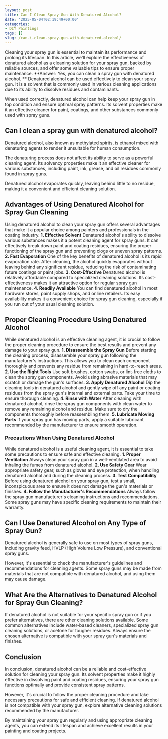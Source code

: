 ```yaml
---
layout: post
title: Can I Clean Spray Gun With Denatured Alcohol?
date: '2025-05-04T02:19:49+00:00'
categories:
- DIY Paintings
tags: []
slug: /can-i-clean-spray-gun-with-denatured-alcohol/
---
```


Cleaning your spray gun is essential to maintain its performance and prolong its lifespan. In this article, we'll explore the effectiveness of denatured alcohol as a cleaning solution for your spray gun, backed by reliable sources, and offer some valuable tips to ensure proper maintenance.
**Answer: Yes, you can clean a spray gun with denatured alcohol. **
Denatured alcohol can be used effectively to clean your spray gun. It is a solvent that is commonly used in various cleaning applications due to its ability to dissolve residues and contaminants.

When used correctly, denatured alcohol can help keep your spray gun in top condition and ensure optimal spray patterns. Its solvent properties make it an effective cleaner for paint, coatings, and other substances commonly used with spray guns.
## Can I clean a spray gun with denatured alcohol?
Denatured alcohol, also known as methylated spirits, is ethanol mixed with denaturing agents to render it unsuitable for human consumption.

The denaturing process does not affect its ability to serve as a powerful cleaning agent. Its solvency properties make it an effective cleaner for various substances, including paint, ink, grease, and oil residues commonly found in spray guns.

Denatured alcohol evaporates quickly, leaving behind little to no residue, making it a convenient and efficient cleaning solution.
## **Advantages of Using Denatured Alcohol for Spray Gun Cleaning**
Using denatured alcohol to clean your spray gun offers several advantages that make it a popular choice among painters and professionals in the coating industry.
**1. Effective Solvent**
Denatured alcohol's ability to dissolve various substances makes it a potent cleaning agent for spray guns. It can effectively break down paint and coating residues, ensuring the proper functioning of the spray gun and preventing clogs or uneven spray patterns.
**2. Fast Evaporation**
One of the key benefits of denatured alcohol is its rapid evaporation rate. After cleaning, the alcohol quickly evaporates without leaving behind any significant residue, reducing the risk of contaminating future coatings or paint jobs.
**3. Cost-Effective**
Denatured alcohol is relatively affordable compared to specialized cleaning solutions. Its cost-effectiveness makes it an attractive option for regular spray gun maintenance.
**4. Readily Available**
You can find denatured alcohol in most hardware stores, paint supply shops, and online retailers. Its easy availability makes it a convenient choice for spray gun cleaning, especially if you run out of your usual cleaning solution.
## **Proper Cleaning Procedure Using Denatured Alcohol**
While denatured alcohol is an effective cleaning agent, it is crucial to follow the proper cleaning procedure to ensure the best results and prevent any damage to your spray gun.
**1. Disassemble the Spray Gun**
Before starting the cleaning process, disassemble your spray gun following the manufacturer's instructions. This allows you to clean each component thoroughly and prevents any residue from remaining in hard-to-reach areas.
**2. Use the Right Tools**
Use soft brushes, cotton swabs, or lint-free cloths to clean the spray gun components. Avoid using abrasive materials that may scratch or damage the gun's surfaces.
**3. Apply Denatured Alcohol**
Dip the cleaning tools in denatured alcohol and gently wipe off any paint or coating residues from the spray gun's internal and external parts. Take your time to ensure thorough cleaning.
**4. Rinse with Water**
After cleaning with denatured alcohol, rinse the spray gun components with clean water to remove any remaining alcohol and residue. Make sure to dry the components thoroughly before reassembling them.
**5. Lubricate Moving Parts**
If your spray gun has moving parts, apply a suitable lubricant recommended by the manufacturer to ensure smooth operation.
### **Precautions When Using Denatured Alcohol**
While denatured alcohol is a useful cleaning agent, it is essential to take some precautions to ensure safe and effective cleaning.
**1. Proper Ventilation**
Always clean your spray gun in a well-ventilated area to avoid inhaling the fumes from denatured alcohol.
**2. Use Safety Gear**
Wear appropriate safety gear, such as gloves and eye protection, when handling denatured alcohol and during the cleaning process.
**3. Test Compatibility**
Before using denatured alcohol on your spray gun, test a small, inconspicuous area to ensure it does not damage the gun's materials or finishes.
**4. Follow the Manufacturer's Recommendations**
Always follow the spray gun manufacturer's cleaning instructions and recommendations. Some spray guns may have specific cleaning requirements to maintain their warranty.
## **Can I Use Denatured Alcohol on Any Type of Spray Gun?**
Denatured alcohol is generally safe to use on most types of spray guns, including gravity feed, HVLP (High Volume Low Pressure), and conventional spray guns.

However, it's essential to check the manufacturer's guidelines and recommendations for cleaning agents. Some spray guns may be made from materials that are not compatible with denatured alcohol, and using them may cause damage.
## **What Are the Alternatives to Denatured Alcohol for Spray Gun Cleaning?**
If denatured alcohol is not suitable for your specific spray gun or if you prefer alternatives, there are other cleaning solutions available. Some common alternatives include water-based cleaners, specialized spray gun cleaning solutions, or acetone for tougher residues. Always ensure the chosen alternative is compatible with your spray gun's materials and finishes.
## **Conclusion**
In conclusion, denatured alcohol can be a reliable and cost-effective solution for cleaning your spray gun. Its solvent properties make it highly effective in dissolving paint and coating residues, ensuring your spray gun functions optimally and provide consistent spray patterns.

However, it's crucial to follow the proper cleaning procedure and take necessary precautions for safe and efficient cleaning. If denatured alcohol is not compatible with your spray gun, explore alternative cleaning solutions recommended by the manufacturer.

By maintaining your spray gun regularly and using appropriate cleaning agents, you can extend its lifespan and achieve excellent results in your painting and coating projects.

